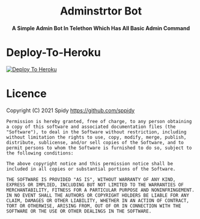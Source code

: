<h1 align="center"><b>Adminstrtor Bot</b></h1>
<h4 align="center">A Simple Admin Bot In Telethon Which Has All Basic Admin Command</h4>



# Deploy-To-Heroku
[![Deploy To Heroku](https://www.herokucdn.com/deploy/button.svg)](https://heroku.com/deploy?template=https://github.com/Sppidy/adminbot/blob/main)

# Licence
Copyright (C) 2021 Spidy <https://github.com/sppidy>

```
Permission is hereby granted, free of charge, to any person obtaining a copy of this software and associated documentation files (the "Software"), to deal in the Software without restriction, including without limitation the rights to use, copy, modify, merge, publish, distribute, sublicense, and/or sell copies of the Software, and to permit persons to whom the Software is furnished to do so, subject to the following conditions:

The above copyright notice and this permission notice shall be included in all copies or substantial portions of the Software.

THE SOFTWARE IS PROVIDED "AS IS", WITHOUT WARRANTY OF ANY KIND, EXPRESS OR IMPLIED, INCLUDING BUT NOT LIMITED TO THE WARRANTIES OF MERCHANTABILITY, FITNESS FOR A PARTICULAR PURPOSE AND NONINFRINGEMENT. IN NO EVENT SHALL THE AUTHORS OR COPYRIGHT HOLDERS BE LIABLE FOR ANY CLAIM, DAMAGES OR OTHER LIABILITY, WHETHER IN AN ACTION OF CONTRACT, TORT OR OTHERWISE, ARISING FROM, OUT OF OR IN CONNECTION WITH THE SOFTWARE OR THE USE OR OTHER DEALINGS IN THE SOFTWARE.
````
